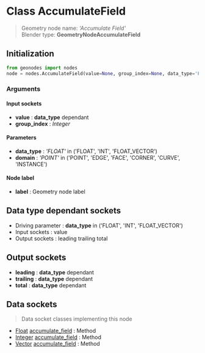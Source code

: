 
# Class AccumulateField

> Geometry node name: _'Accumulate Field'_<br>Blender type:  **GeometryNodeAccumulateField**

## Initialization


```python
from geonodes import nodes
node = nodes.AccumulateField(value=None, group_index=None, data_type='FLOAT', domain='POINT', label=None)
```


### Arguments


#### Input sockets



- **value** : **data_type** dependant
- **group_index** : _Integer_



#### Parameters



- **data_type** : _'FLOAT'_ in ('FLOAT', 'INT', 'FLOAT_VECTOR')
- **domain** : _'POINT'_ in ('POINT', 'EDGE', 'FACE', 'CORNER', 'CURVE', 'INSTANCE')



#### Node label



- **label** : Geometry node label



## Data type dependant sockets



- Driving parameter : **data_type** in ('FLOAT', 'INT', 'FLOAT_VECTOR')
- Input sockets : value
- Output sockets : leading trailing total



## Output sockets



- **leading** : **data_type** dependant
- **trailing** : **data_type** dependant
- **total** : **data_type** dependant



## Data sockets

> Data socket classes implementing this node


- [Float](./sockets/Float.md) [accumulate_field](./sockets/Float.md#accumulate_field) : Method
- [Integer](./sockets/Integer.md) [accumulate_field](./sockets/Integer.md#accumulate_field) : Method
- [Vector](./sockets/Vector.md) [accumulate_field](./sockets/Vector.md#accumulate_field) : Method


